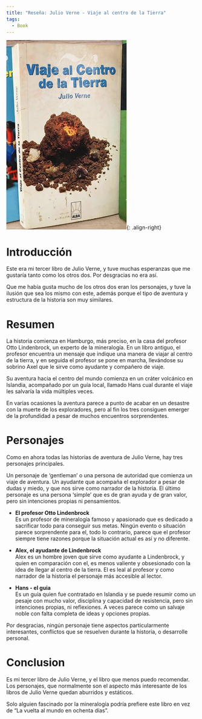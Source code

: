 ```yaml
---
title: "Reseña: Julio Verne - Viaje al centro de la Tierra"
tags:
  - Book
---
```


![Julio Verne - Viaje al centro de la tierra](/assets/img/books/JV_Viaje_al_centro_de_la_tierra.png "Cover"){: .align-right}

# Introducción
Este era mi tercer libro de Julio Verne, y tuve muchas esperanzas que me gustaría tanto como los otros dos. Por desgracias no era así.

Que me había gusta mucho de los otros dos eran los personajes, y tuve la ilusión que sea los mismo con este, además porque el tipo de aventura y estructura de la historia son muy similares.

# Resumen
La historia comienza en Hamburgo, más preciso, en la casa del profesor Otto Lindenbrock, un experto de la mineralogía. En un libro antiguo, el profesor encuentra un mensaje que indique una manera de viajar al centro de la tierra, y en seguida el profesor se pone en marcha, llevándose su sobrino Axel que le sirve como ayudante y compañero de viaje.

Su aventura hacia el centro del mundo comienza en un cráter volcánico en Islandia, acompañado por un guía local, llamado Hans cual durante el viaje les salvaría la vida múltiples veces.

En varias ocasiones la aventura parece a punto de acabar en un desastre con la muerte de los exploradores, pero al fin los tres consiguen emerger de la profundidad a pesar de muchos encuentros sorprendentes.


# Personajes 
Como en ahora todas las historias de aventura de Julio Verne, hay tres personajes principales.

Un personaje de ‘gentleman’ o una persona de autoridad que comienza un viaje de aventura. Un ayudante que acompaña el explorador a pesar de dudas y miedo, y que nos sirve como narrador de la historia. El último personaje es una persona ‘simple’ que es de gran ayuda y de gran valor, pero sin intenciones propias ni pensamientos.

*	**El profesor Otto Lindenbrock** <br>Es un profesor de mineralogía famoso y apasionado que es dedicado a sacrificar todo para conseguir sus metas. Ningún evento o situación parece sorprendente para el, todo lo contrario, parece que el profesor siempre tiene razones porque la situación actual es así y no diferente.
*	**Alex, el ayudante de Lindenbrock** <br>Alex es un hombre joven que sirve como ayudante a Lindenbrock, y quien en comparación con el, es menos valiente y obsesionado con la idea de llegar al centro de la tierra. El es leal al profesor y como narrador de la historia el personaje más accesible al lector.

* **Hans - el guia** <br>Es un guía quien fue contratado en Islandia y se puede resumir como un pesaje con mucho valor, disciplina y capacidad de resistencia, pero sin intenciones propias, ni reflexiones. A veces parece como un salvaje noble con falta completa de ideas y opciones propias.

Por desgracias, ningún personaje tiene aspectos particularmente interesantes, conflictos que se resuelven durante la historia, o desarrolle personal.

# Conclusion
Es mi tercer libro de Julio Verne, y el libro que menos puedo recomendar. Los personajes, que normalmente son el aspecto más interesante de los libros de Julio Verne quedan aburridos y estáticos.

Solo alguien fascinado por la mineralogía podría prefiere este libro en vez de “La vuelta al mundo en ochenta días”.
